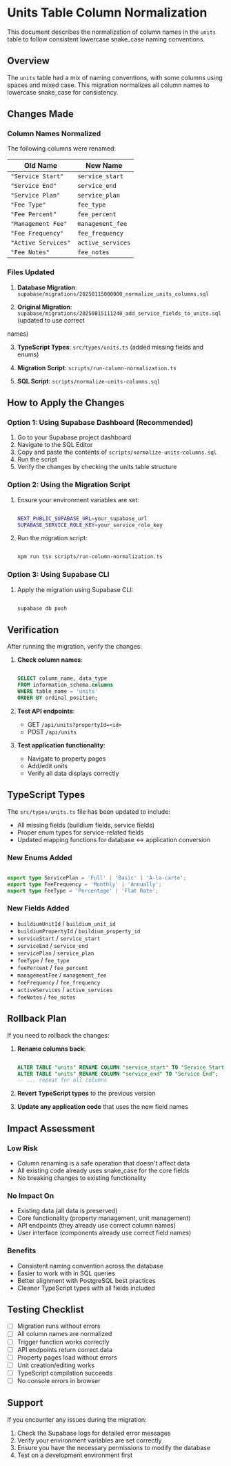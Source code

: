 # Units Table Column Normalization

This document describes the normalization of column names in the `units` table to follow consistent lowercase snake_case
naming conventions.

## Overview

The `units` table had a mix of naming conventions, with some columns using spaces and mixed case. This migration
normalizes all column names to lowercase snake_case for consistency.

## Changes Made

### Column Names Normalized

The following columns were renamed:

| Old Name | New Name |
|----------|----------|
| `"Service Start"` | `service_start` |
| `"Service End"` | `service_end` |
| `"Service Plan"` | `service_plan` |
| `"Fee Type"` | `fee_type` |
| `"Fee Percent"` | `fee_percent` |
| `"Management Fee"` | `management_fee` |
| `"Fee Frequency"` | `fee_frequency` |
| `"Active Services"` | `active_services` |
| `"Fee Notes"` | `fee_notes` |

### Files Updated

1. **Database Migration**: `supabase/migrations/20250115000000_normalize_units_columns.sql`

2. **Original Migration**: `supabase/migrations/20250815111240_add_service_fields_to_units.sql` (updated to use correct

names)

3. **TypeScript Types**: `src/types/units.ts` (added missing fields and enums)

4. **Migration Script**: `scripts/run-column-normalization.ts`

5. **SQL Script**: `scripts/normalize-units-columns.sql`

## How to Apply the Changes

### Option 1: Using Supabase Dashboard (Recommended)

1. Go to your Supabase project dashboard
2. Navigate to the SQL Editor
3. Copy and paste the contents of `scripts/normalize-units-columns.sql`
4. Run the script
5. Verify the changes by checking the units table structure

### Option 2: Using the Migration Script

1. Ensure your environment variables are set:
   ```bash

   NEXT_PUBLIC_SUPABASE_URL=your_supabase_url
   SUPABASE_SERVICE_ROLE_KEY=your_service_role_key
   ```

2. Run the migration script:
   ```bash

   npm run tsx scripts/run-column-normalization.ts
   ```

### Option 3: Using Supabase CLI

1. Apply the migration using Supabase CLI:
   ```bash

   supabase db push
   ```

## Verification

After running the migration, verify the changes:

1. **Check column names**:

   ```sql

   SELECT column_name, data_type
   FROM information_schema.columns
   WHERE table_name = 'units'
   ORDER BY ordinal_position;
   ```

2. **Test API endpoints**:

   - GET `/api/units?propertyId=<id>`
   - POST `/api/units`

3. **Test application functionality**:

   - Navigate to property pages
   - Add/edit units
   - Verify all data displays correctly

## TypeScript Types

The `src/types/units.ts` file has been updated to include:

- All missing fields (buildium fields, service fields)
- Proper enum types for service-related fields
- Updated mapping functions for database ↔ application conversion

### New Enums Added

```typescript

export type ServicePlan = 'Full' | 'Basic' | 'A-la-carte';
export type FeeFrequency = 'Monthly' | 'Annually';
export type FeeType = 'Percentage' | 'Flat Rate';

```

### New Fields Added

- `buildiumUnitId` / `buildium_unit_id`
- `buildiumPropertyId` / `buildium_property_id`
- `serviceStart` / `service_start`
- `serviceEnd` / `service_end`
- `servicePlan` / `service_plan`
- `feeType` / `fee_type`
- `feePercent` / `fee_percent`
- `managementFee` / `management_fee`
- `feeFrequency` / `fee_frequency`
- `activeServices` / `active_services`
- `feeNotes` / `fee_notes`

## Rollback Plan

If you need to rollback the changes:

1. **Rename columns back**:

   ```sql

   ALTER TABLE "units" RENAME COLUMN "service_start" TO "Service Start";
   ALTER TABLE "units" RENAME COLUMN "service_end" TO "Service End";
   -- ... repeat for all columns
   ```

2. **Revert TypeScript types** to the previous version

3. **Update any application code** that uses the new field names

## Impact Assessment

### Low Risk

- Column renaming is a safe operation that doesn't affect data
- All existing code already uses snake_case for the core fields
- No breaking changes to existing functionality

### No Impact On

- Existing data (all data is preserved)
- Core functionality (property management, unit management)
- API endpoints (they already use correct column names)
- User interface (components already use correct field names)

### Benefits

- Consistent naming convention across the database
- Easier to work with in SQL queries
- Better alignment with PostgreSQL best practices
- Cleaner TypeScript types with all fields included

## Testing Checklist

- [ ] Migration runs without errors
- [ ] All column names are normalized
- [ ] Trigger function works correctly
- [ ] API endpoints return correct data
- [ ] Property pages load without errors
- [ ] Unit creation/editing works
- [ ] TypeScript compilation succeeds
- [ ] No console errors in browser

## Support

If you encounter any issues during the migration:

1. Check the Supabase logs for detailed error messages
2. Verify your environment variables are set correctly
3. Ensure you have the necessary permissions to modify the database
4. Test on a development environment first
